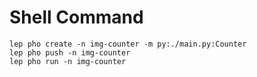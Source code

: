 # Shell Command
``` shell
lep pho create -n img-counter -m py:./main.py:Counter
lep pho push -n img-counter
lep pho run -n img-counter
```